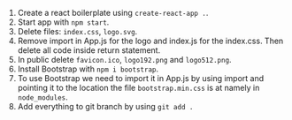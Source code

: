 1. Create a react boilerplate using `create-react-app .`.
2. Start app with `npm start`.
3. Delete files: `index.css`, `logo.svg`.
4. Remove import in App.js for the logo and index.js for the index.css. Then delete all code inside return statement.
5. In public delete `favicon.ico`, `logo192.png` and `logo512.png`.
6. Install Bootstrap with `npm i bootstrap`.
7. To use Bootstrap we need to import it in App.js by using import and pointing it to the location the file `bootstrap.min.css` is at namely in `node_modules`.
8. Add everything to git branch by using `git add .`
